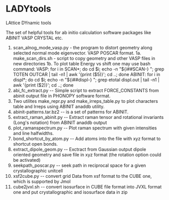 # LADYtools
LAttice DYnamic tools

The set of helpful tools for ab initio calculation software packages like ABINIT VASP CRYSTAL etc.

1.  scan_alnog_mode_vasp.py - the program to distort geometry along selected normal mode eigenvector. VASP POSCAR format.
1a. make_scan_dirs.sh - script to copy geometry and other VASP files in new directories
1b. To plot table Energy vs shift one may use bash command:
VASP:
for i in SCAN*; do cd $i; echo -n "${i##SCAN-} "; grep TOTEN OUTCAR | tail -n1 | awk '{print ($5)}'; cd ..; done
ABINIT:
for i in displ*; do cd $i; echo -n "${i##displ-} "; grep etotal displ.out | tail -n1 | awk '{print ($2)}'; cd ..; done
2.  abi_fc_extract.py -- Simple script to extract FORCE_CONSTANTS from abinit output file in PHONOPY software format.
3.  Two utilites make_repr.py and make_irreps_table.py to plot characters table and Irreps using ABINIT anaddb utility.
4.  abinit-patterns.tar.bz2 -- is a set of patterns for ABINIT.
5.  extract_raman_abinit.py -- Extract raman tensor and rotational invariants (Long's notation) from ABINIT anaddb output
6.  plot_ramanspectrum.py -- Plot raman spectrum with given intensities and line halfwidths.
7.  bond_shortcut_by_atom.py -- Add atoms into the file with xyz format to shortcut open bonds.
8.  extract_dipole_geom.py --  Exctract from Gaussian output dipole oriented geometry and save file in xyz format (the rotation option could be activated)
9.  seekpath_poscar.py -- seek path in reciprocal space for a given crystallographic unitcell
10. xsf2cube.py -- convert grid Data from xsf format to the CUBE one, which is supported by Jmol
11. cube2jvxl.sh -- convert isosurface in CUBE file format into JVXL format one and put crystallographic and isosurface data in zip